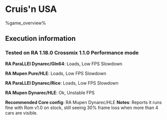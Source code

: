 # Cruis'n USA 

%game_overview%

## Execution information

### Tested on RA 1.18.0 Crossmix 1.1.0 Performance mode

**RA ParaLLEl Dynarec/Gln64**: Loads, Low FPS Slowdown

**RA Mupen Pure/HLE**: Loads, Low FPS Slowdown

**RA ParaLLEl Dynarec/Rice**: Loads, Low FPS Slowdown

**RA Mupen Dynarec/HLE**: Ok, Unstable FPS

**Recommended Core config**: RA Mupen Dynarec/HLE
**Notes**: Reports it runs fine with Rom v1.0 on stock, still seeing 30% frame loss when more than 4 cars are visible.